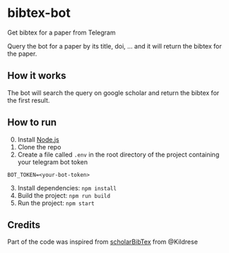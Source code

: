 # bibtex-bot
Get bibtex for a paper from Telegram

Query the bot for a paper by its title, doi, ... and it will return the bibtex for the paper.


## How it works
The bot will search the query on google scholar and return the bibtex for the first result.

## How to run
0. Install [Node.js](https://nodejs.org/en/)
1. Clone the repo
2. Create a file called `.env` in the root directory of the project containing your telegram bot token
```
BOT_TOKEN=<your-bot-token>
```
3. Install dependencies: `npm install`
4. Build the project: `npm run build`
5. Run the project: `npm start`

## Credits
Part of the code was inspired from [scholarBibTex](https://github.com/Kildrese/scholarBibTex) from @Kildrese




